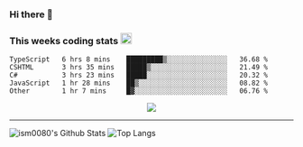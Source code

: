 ### Hi there 👋

<!--START_SECTION:giphy-->
<!--END_SECTION:giphy-->

### This weeks coding stats <img src="https://media1.giphy.com/media/LmNwrBhejkK9EFP504/giphy.gif?cid=ecf05e4723nsktnyyj53u162g7cy5rjqfg6gz06kxdg5y55g&rid=giphy.gif" width="20" height="20" />
<!--START_SECTION:waka-->
```text
TypeScript   6 hrs 8 mins    █████████▒░░░░░░░░░░░░░░░   36.68 % 
CSHTML       3 hrs 35 mins   █████▒░░░░░░░░░░░░░░░░░░░   21.49 % 
C#           3 hrs 23 mins   █████░░░░░░░░░░░░░░░░░░░░   20.32 % 
JavaScript   1 hr 28 mins    ██▒░░░░░░░░░░░░░░░░░░░░░░   08.82 % 
Other        1 hr 7 mins     █▓░░░░░░░░░░░░░░░░░░░░░░░   06.76 % 
```
<!--END_SECTION:waka-->

<!--START_SECTION:comicstrip-->
<p align="center">
 <a href="https://xkcd.com/">
 <img src="https://imgs.xkcd.com/comics/manage_your_preferences.png" />
</a>
</p>
<!--END_SECTION:comicstrip-->

---

![ism0080's Github Stats](https://github-readme-stats.vercel.app/api?username=ism0080&show_icons=true%hide_border=true&hide=issues)
![Top Langs](https://github-readme-stats.vercel.app/api/top-langs/?username=ism0080&layout=compact)

<!--
**ism0080/ism0080** is a ✨ _special_ ✨ repository because its `README.md` (this file) appears on your GitHub profile.

Here are some ideas to get you started:

- 🔭 I’m currently working on ...
- 🌱 I’m currently learning ...
- 👯 I’m looking to collaborate on ...
- 🤔 I’m looking for help with ...
- 💬 Ask me about ...
- 📫 How to reach me: ...
- 😄 Pronouns: ...
- ⚡ Fun fact: ...
-->
